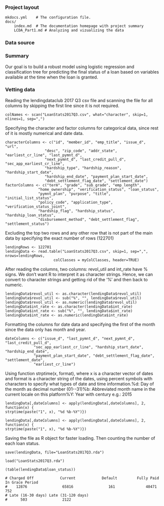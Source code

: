 
### Project layout

    mkdocs.yml    # The configuration file.
    docs/
        index.md  # The documentation homepage with project summary
		LCDA_Part1.md # Analyzing and vizualizing the data

### Data source



### Summary

Our goal is to build a robust model using logistic regression and classification tree for predicting the final status of a loan based on variables available at the time when the loan is granted.  


### Vetting data

 
 Reading the lendingdataclub 2017 Q3 csv file and scanning the file for all columns by skipping the first line since it is not required.
 
	colNames <- scan("LoanStats2017Q3.csv", what="character", skip=1, nlines=1, sep=",")
 
 Specifying the character and factor columns for categorical data, since rest of it is mostly numerical and date data.
 
	characterColumns <- c("id", "member_id", "emp_title", "issue_d", "url",
                      "desc", "zip_code", "addr_state", "earliest_cr_line", "last_pymnt_d",
                      "next_pymnt_d", "last_credit_pull_d", "sec_app_earliest_cr_line",
                      "hardship_type", "hardship_reason", "hardship_start_date",
                      "hardship_end_date", "payment_plan_start_date",
                      "debt_settlement_flag_date", "settlement_date")
	factorColumns <- c("term", "grade", "sub_grade", "emp_length",
                   "home_ownership", "verification_status", "loan_status",
                   "pymnt_plan", "purpose", "title", "initial_list_status",
                   "policy_code", "application_type", "verification_status_joint",
                   "hardship_flag", "hardship_status", "hardship_loan_status",
                   "disbursement_method", "debt_settlement_flag", "settlement_status")
  
  Excluding the top two rows and any other row that is not part of the main data by specifying the exact number of rows (122701)
  
	lendingRows <- 122701
	lendingData <- read.table("LoanStats2017Q3.csv", skip=1, sep=",", nrows=lendingRows,
                          colClasses = myColClasses, header=TRUE)

  After reading the columns, two columns: revol_util  and int_rate have % signs. We don’t want R to interpret it as character strings. Hence, we can convert to character strings and getting rid of the ‘%’ and then back to numeric.

	lendingData$revol_util <- as.character(lendingData$revol_util)
	lendingData$revol_util <- sub("%", "", lendingData$revol_util)
	lendingData$revol_util <- as.numeric(lendingData$revol_util)
	lendingData$int_rate <- as.character(lendingData$int_rate)
	lendingData$int_rate <- sub("%", "", lendingData$int_rate)
	lendingData$int_rate <- as.numeric(lendingData$int_rate)
	
  Formatting the columns for date data and specifying the first of the month since the data only has month and year.
  
	dateColumns <- c("issue_d", "last_pymnt_d", "next_pymnt_d", "last_credit_pull_d",
                 "sec_app_earliest_cr_line", "hardship_start_date", "hardship_end_date",
                 "payment_plan_start_date", "debt_settlement_flag_date", "settlement_date",
                 "earliest_cr_line")
				 
  Using function strptime(x, format), where x is a character vector of dates and format is a character string of the dates, using percent symbols with characters to specify what types of date and time information.%d: Day of the month as decimal number (01--31)%b: Abbreviated month name in the current locale on this platform%Y: Year with century	 e.g.: 2015

	lendingData[,dateColumns] <- apply(lendingData[,dateColumns], 2, function(x) {
	strptime(paste("1", x), "%d %b-%Y")})

	lendingData[,dateColumns] <- apply(lendingData[,dateColumns], 2, function(x) {
	strptime(paste("1", x), "%d %b-%Y")})	
	
  Saving the file as R object for faster loading. Then counting the number of each loan status.
  
	save(lendingData, file="LoanStats2017Q3.rda")

	load("LoanStats2017Q3.rda")

	(table(lendingData$loan_status))

	# Charged Off            Current            Default         Fully Paid    In Grace Period 
	#    12876                65816                161              40471                752 
	# Late (16-30 days) Late (31-120 days) 
	#      503                2122 
	

